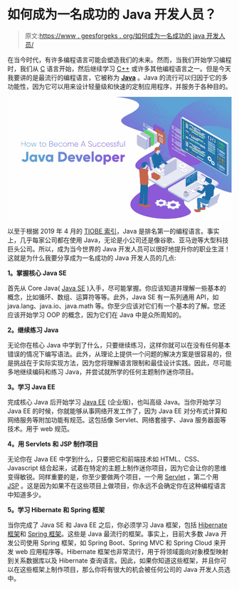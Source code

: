 # 如何成为一名成功的 Java 开发人员？

> 原文:[https://www . geesforgeks . org/如何成为一名成功的 java 开发人员/](https://www.geeksforgeeks.org/how-to-become-a-successful-java-developer/)

在当今时代，有许多编程语言可能会塑造我们的未来。然而，当我们开始学习编程时，我们从 [C](https://www.geeksforgeeks.org/c-programming-language/) 语言开始，然后继续学习 [C++](https://www.geeksforgeeks.org/c-plus-plus/) 或许多其他编程语言之一。但是今天我要讲的是最流行的编程语言，它被称为 [**Java**](https://www.geeksforgeeks.org/java/) 。Java 的流行可以归因于它的多功能性，因为它可以用来设计轻量级和快速的定制应用程序，并服务于各种目的。

![Java Developer](img/3d82ac2c7387b08dd41c0fa5ac1a21d9.png)

以至于根据 2019 年 4 月的 [TIOBE 索引](https://www.tiobe.com/tiobe-index/)，Java 是排名第一的编程语言。事实上，几乎每家公司都在使用 Java，无论是小公司还是像谷歌、亚马逊等大型科技巨头公司。所以，成为当今世界的 Java 开发人员可以很好地提升你的职业生涯！这就是为什么我要分享成为一名成功的 Java 开发人员的几点:

**1。掌握核心 Java SE**

首先从 Core Java( [Java SE](https://www.oracle.com/technetwork/java/javase/downloads/index.html) )入手，尽可能掌握。你应该知道并理解一些基本的概念，比如循环、数组、运算符等等。此外，Java SE 有一系列通用 API，如 java.lang、java.io、java.math 等。你至少应该对它们有一个基本的了解。您还应该开始学习 OOP 的概念，因为它们在 Java 中是众所周知的。

**2。继续练习 Java**

无论你在核心 Java 中学到了什么，只要继续练习，这样你就可以在没有任何基本错误的情况下编写语法。此外，从理论上提供一个问题的解决方案是很容易的，但是挑战在于实际实现方法，因为您将理解语言限制和最佳设计实践。因此，尽可能多地继续编码和练习 Java，并尝试就所学的任何主题制作迷你项目。

**3。学习 Java EE**

完成核心 Java 后开始学习 [Java EE](https://www.oracle.com/technetwork/java/javaee/overview/index.html) (企业版)，也叫高级 Java。当你开始学习 Java EE 的时候，你就能够从事网络开发工作了，因为 Java EE 对分布式计算和网络服务等附加功能有规范。这包括像 Servlet、网络套接字、Java 服务器面等技术。用于 web 规范。

**4。用 Servlets 和 JSP 制作项目**

无论你在 Java EE 中学到什么，只要把它和前端技术如 HTML、CSS、Javascript 结合起来，试着在特定的主题上制作迷你项目，因为它会让你的思维变得敏锐。同样重要的是，你至少要做两个项目，一个用 [Servlet](https://docs.oracle.com/javaee/6/api/javax/servlet/Servlet.html) ，第二个用 [JSP](https://www.oracle.com/technetwork/java/javaee/jsp/index.html) 。这是因为如果不在这些项目上做项目，你永远不会确定你在这种编程语言中知道多少。

**5。学习 Hibernate 和 Spring 框架**

当你完成了 Java SE 和 Java EE 之后，你必须学习 Java 框架，包括 [Hibernate 框架](https://hibernate.org/)和 [Spring 框架](https://spring.io/)。这些是 Java 最流行的框架。事实上，目前大多数 Java 开发公司使用 Spring 框架，如 Spring Boot、Spring MVC 和 Spring Cloud 来开发 web 应用程序等。Hibernate 框架也非常流行，用于将领域面向对象模型映射到关系数据库以及 Hibernate 查询语言。因此，如果你知道这些框架，并且你可以在这些框架上制作项目，那么你将有很大的机会被任何公司的 Java 开发人员选中。